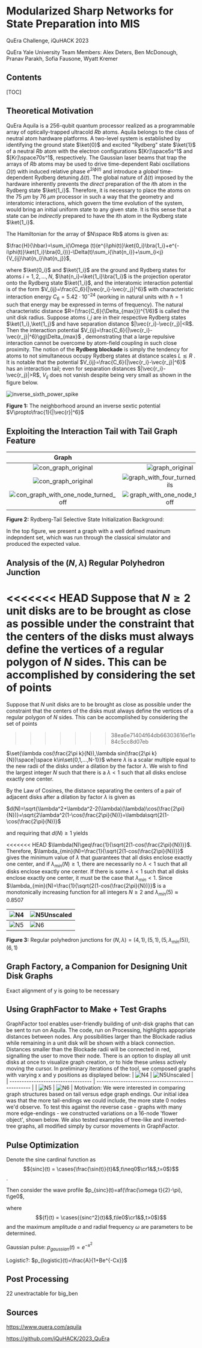 # Modularized Sharp Networks for State Preparation into MIS
QuEra Challenge, iQuHACK 2023

QuEra Yale University Team
Members: Alex Deters, Ben McDonough, Pranav Parakh, Sofia Fausone, Wyatt Kremer

## Contents

[TOC]

## Theoretical Motivation

QuEra Aquila is a 256-qubit quantum processor realized as a programmable array of optically-trapped ultracold $Rb$ atoms. Aquila belongs to the class of neutral atom hardware platforms. A two-level system is established by identifying the ground state $\ket{0}$ and excited "Rydberg" state $\ket{1}$ of a neutral $Rb$ atom with the electron configurations $[Kr]\space5s^1$ and $[Kr]\space70s^1$, respectively. The Gaussian laser beams that trap the arrays of $Rb$ atoms may be used to drive time-dependent Rabi oscillations $\Omega(t)$ with induced relative phase $e^{2i\phi(t)}$ and introduce a *global* time-dependent Rydberg detuning $\Delta(t)$. The global nature of $\Delta(t)$ imposed by the hardware inherently prevents the *direct* preparation of the $i$th atom in the Rydberg state $\ket{1_i}$. Therefore, it is necessary to place the atoms on the 75 $\mu m$ by 76 $\mu m$ processor in such a way that the geometry and interatomic interactions, which govern the time evolution of the system, would bring an initial uniform state to any given state. It is this sense that a state can be *indirectly* prepared to have the $i$th atom in the Rydberg state $\ket{1_i}$. 

The Hamiltonian for the array of $N\space Rb$ atoms is given as:

$\frac{H}{\hbar}=\sum_i{\Omega (t)(e^{i\phi(t)}\ket{0_i}\bra{1_i}+e^{-i\phi(t)}\ket{1_i}\bra{0_i})}-\Delta(t)\sum_i{\hat{n_i}}+\sum_{i<j}{V_{ij}\hat{n_i}\hat{n_j}}$,

where $\ket{0_i}$ and $\ket{1_i}$ are the ground and Rydberg states for atoms $i=1,2,...,N$, $\hat{n_i}=\ket{1_i}\bra{1_i}$ is the projection operator onto the Rydberg state $\ket{1_i}$, and the interatomic interaction potential is of the form $V_{ij}=\frac{C_6}{|\vec{r_i}-\vec{r_j}|^6}$ with characteristic interaction energy  $C_6 =5.42\cdot10^{-24}$ (working in natural units with $\hbar=1$ such that energy may be expressed in terms of frequency). The natural characteristic distance $R=(\frac{C_6}{\Delta_{max}})^{1/6}$ is called the unit disk radius. Suppose atoms $i,j$ are in their respective Rydberg states $\ket{1_i},\ket{1_j}$ and have separation distance $|\vec{r_i}-\vec{r_j}|<R$.  Then the interaction potential $V_{ij}=\frac{C_6}{|\vec{r_i}-\vec{r_j}|^6}\gg\Delta_{max}$ , demonstrating that a large repulsive interaction cannot be overcome by atom-field coupling in such close proximity. The notion of  the **Rydberg blockade** is simply the tendency for atoms to not simultaneous occupy Rydberg states at distance scales $L\lesssim R$ . It is notable that the potential $V_{ij}=\frac{C_6}{|\vec{r_i}-\vec{r_j}|^6}$ has an interaction tail; even for separation distances $|\vec{r_i}-\vec{r_j}|>R$, $V_{ij}$ does not vanish despite being very small as shown in the figure below.

![inverse_sixth_power_spike](Documentation.assets/inverse_sixth_power_spike.png)

**Figure 1:**  The neighborhood around an inverse sextic potential $V\propto\frac{1}{|\vec{r}|^6}$

## Exploiting the Interaction Tail with Tail Graph Feature

|                            Graph                             |                                                              |
| :----------------------------------------------------------: | :----------------------------------------------------------: |
| ![con_graph_original](Documentation.assets/con_graph_original-1674976175318-23-1674976180988-25.png) | ![graph_original](Documentation.assets/graph_original-1674976222266-31.png) |
| ![con_graph_original](Documentation.assets/con_graph_with_four_turned_on_3tails-1674976129323-15-1674976130635-17.png) | ![graph_with_four_turned_on_3tails](Documentation.assets/graph_with_four_turned_on_3tails-1674976229812-34.png) |
| ![con_graph_with_one_node_turned_off](Documentation.assets/con_graph_with_one_node_turned_off-1674976189641-28.png) | ![graph_with_one_node_turned_off](Documentation.assets/graph_with_one_node_turned_off-1674976240084-37-1674976241998-39.png) |
|                                                              |                                                              |

**Figure 2:** Rydberg-Tail Selective State Initialization
Background: 

In the top figure, we present a graph with a well defined maximum indepndent set, which was run through the classical simulator and produced the expected value. 



## Analysis of the $(N,\lambda)$ Regular Polyhedron Junction

<<<<<<< HEAD
Suppose that $N\geq 2$ unit disks are to be brought as close as possible under the constraint that the centers of the disks must always define the vertices of a regular polygon of $N$ sides. This can be accomplished by considering the set of points
=======
Suppose that $N$ unit disks are to be brought as close as possible under the constraint that the centers of the disks must always  define the vertices of a regular polygon of $N$ sides. This can be accomplished by considering the set of points
>>>>>>> 38ea6e71404f64db66303616ef1e84c5cc8d07eb

$\set{\lambda cos(\frac{2\pi k}{N}),\lambda sin(\frac{2\pi k}{N})\space|\space k\in\set{0,1,...,N-1}}$ where $\lambda$ is a scalar multiple equal to the new radii of the disks under a dilation by the factor $\lambda$. We wish to find the largest integer $N$ such that there is a $\lambda<1$ such that all disks enclose exactly one center.

By the Law of Cosines, the distance separating the centers of a pair of adjacent disks after a dilation by factor $\lambda$ is given as

$d(N)=\sqrt{\lambda^2+\lambda^2-2(\lambda)(\lambda)\cos(\frac{2\pi}{N})}=\sqrt{2\lambda^2(1-\cos(\frac{2\pi}{N})}=\lambda\sqrt{2(1-\cos(\frac{2\pi}{N})}$

and requiring that $d(N)\geq1$ yields

<<<<<<< HEAD
$\lambda(N)\geq\frac{1}{\sqrt{2(1-cos(\frac{2\pi}{N})}}$. Therefore, $\lambda_{min}(N)=\frac{1}{\sqrt{2(1-cos(\frac{2\pi}{N})}}$ gives the minimum value of $\lambda$ that guarantees that all disks enclose exactly one center, and if $\lambda_{min}(N)\geq1$, there are necessarily no $\lambda<1$ such that all disks enclose exactly one center. If there is some $\lambda<1$ such that all disks enclose exactly one center, it must be the case that $\lambda_{min}<1$. Since $\lambda_{min}(N)=\frac{1}{\sqrt{2(1-cos(\frac{2\pi}{N})}}$ is a monotonically increasing function for all integers $N\geq2$ and $\lambda_{min}(5)\approx0.8507$

| ![N4](Documentation.assets/N4.png) | ![N5Unscaled](Documentation.assets/N5Unscaled.png) |
| ---------------------------------- | -------------------------------------------------- |
| ![N5](Documentation.assets/N5.png) | ![N6](Documentation.assets/N6.png)                 |

**Figure 3:** Regular polyhedron junctions for $(N,\lambda)=(4,1),(5,1),(5,\lambda_{min}(5)),(6,1)$









## Graph Factory, a Companion for Designing Unit Disk Graphs



Exact alignment of y is going to be necessary

## Using GraphFactor to Make + Test Graphs

GraphFactor tool enables user-friendly building of unit-disk graphs that can be sent to run on Aquila. The code, run on Processing, highlights appopriate distances between nodes. Any possibilities larger than the Blockade radius while remaining in a unit disk will be shown with a black connection. Distances smaller than the Blockade radii will be connected in red, signalling the user to move their node. There is an option to display all unit disks at once to visualize graph creation, or to hide these unless actively moving the cursor. In preliminary iterations of the tool, we composed graphs with varying x and y positions as displayed below: 
| ![N4](Documentation.assets/iquhack/N4.png) | ![N5Unscaled](Documentation.assets/N5Unscaled.png) |
| ---------------------------------- | -------------------------------------------------- |
| ![N5](Documentation.assets/N5.png) | ![N6](Documentation.assets/N6.png)                 |
Motivation: We were interested in comparing graph structures based on tail versus edge graph endings. Our initial idea was that the more tail-endings we could include, the more state 0 nodes we'd observe. To test this against the reverse case - graphs with many more edge-endings - we constructed variations on a 16-node 'flower object', shown below. We also tested examples of tree-like and inverted-tree graphs, all modified simply by cursor movements in GraphFactor. 



## Pulse Optimization 

Denote the sine cardinal function as $${sinc}(t) = \cases{\frac{\sin(t)}{t}&$,t\neq0$\cr1&$,t=0$}$$.

Then consider the wave profile $p_{sinc}(t)=af(\frac{\omega t}{2}-\pi), t\ge0$,

 where $${f}(t) = \cases{{sinc^2}(t)&$,t\le0$\cr1&$,t>0$}$$  and the maximum amplitude $a$ and radial frequency $\omega$ are parameters to be determined.

Gaussian pulse: $p_{gaussian}(t)=e^{-x^2}$



Logistic?: $p_{logistic}(t)=\frac{A}{1+Be^{-Cx}}$

## Post Processing

22 unextractable for big_ben

## Sources

https://www.quera.com/aquila

https://github.com/iQuHACK/2023_QuEra
